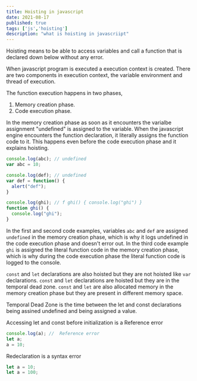 ```yaml
---
title: Hoisting in javascript
date: 2021-08-17
published: true
tags: ['js','hoisting']
description: "what is hoisting in javascriipt"
---
```


Hoisting means to be able to access variables and call a function that is declared down below without any error.

When javascript program is executed a execution context is created. There are two components in execution context, the variable environment and thread of execution.

The function execution happens in two phases,
  1. Memory creation phase.
  2. Code execution phase.

In the memory creation phase as soon as it encounters the varialbe assignment "undefined" is assigned to the variable. When the javascript engine encounters the function declaration, it literally assigns the function code to it. This happens even before the code execution phase and it explains hoisting.

``` js
console.log(abc); // undefined
var abc = 10;
```

``` js
console.log(def); // undefined
var def = function() {
  alert("def");
}
```

``` js
console.log(ghi); // f ghi() { console.log("ghi") }
function ghi() {
  console.log("ghi");
}
```
In the first and second code examples, variables `abc` and `def` are assigned `undefined` in the memory creation phase, which is why it logs undefined in the code execution phase and doesn't error out. In the third code example `ghi` is assigned the literal function code in the memory creation phase, which is why during the code execution phase the literal function code is logged to the console.

`const` and `let` declarations are also hoisted but they are not hoisted like `var` declarations. `const` and `let` declarations are hoisted but they are in the temporal dead zone. `const` and `let` are also allocated memory in the memory creation phase  but they are present in different memory space.

Temporal Dead Zone is the time between the let and const declarations being assined undefined and being assigned a value.

Accessing let and const before initialization is a Reference error
``` js
console.log(a); //  Reference error
let a;
a = 10;
```

Redeclaration is a syntax error
``` js
let a = 10;
let a = 100;
```
